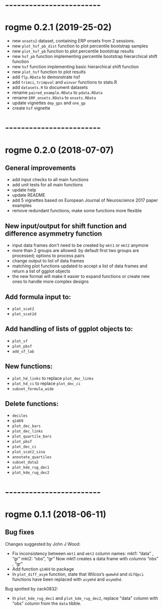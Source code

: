 # ------------------------
# rogme 0.2.1 (2019-25-02)

- new `onsets2` dataset, containing ERP onsets from 2 sessions.
- new `plot_hsf_pb_dist` function to plot percentile bootstrap samples
- new `plot_hsf_pb` function to plot percentile bootstrap results
- new `hsf_pb` function implementing percentile bootstrap hierarchical shift function
- new `hsf` function implementing basic hierarchical shift function
- new `plot_hsf` function to plot results
- add `flp.RData` to demonstrate hsf
- add `trimci`, `trimpval` and `winvar` functions to stats.R
- add `datasets.R` to document datasets
- rename `paired_example.RData` to `pdata.RData`
- rename `ERP_onsets.RData` to `onsets.RData`
- update vignettes `dep_gps` and `one_gp`
- create `hsf` vignette

# ------------------------
# rogme 0.2.0 (2018-07-07)

## General improvements
- add input checks to all main functions
- add unit tests for all main functions
- update help
- update README
- add 5 vignettes based on European Journal of Neuroscience 2017 paper examples
- remove redundant functions; make some functions more flexible

## New input/output for shift function and difference asymmetry function
- input data frames don't need to be created by `mkt1` or `mkt2` anymore
- more than 2 groups are allowed: by default first two groups are processed; options to process pairs
- change output to list of data frames
- matching plot functions updated to accept a list of data frames and return a list of ggplot objects
- the new format will make it easier to expand functions or create new ones to handle more complex designs

## Add formula input to:
- `plot_scat2`
- `plot_scat2d`

## Add handling of lists of ggplot objects to:
- `plot_sf`
- `plot_pbsf`
- `add_sf_lab`

## New functions:
- `plot_hd_links` to replace `plot_dec_links`
- `plot_hd_ci`  to replace `plot_dec_ci`
- `subset_formula_wide`

## Delete functions:
- `deciles`
- `q1469`
- `plot_dec_bars`
- `plot_dec_links`
- `plot_quartile_bars`
- `plot_pbsf`
- `plot_dec_ci`
- `plot_scat2_sina`
- `annotate_quartiles`
- `subset_data2`
- `plot_kde_rug_dec1`
- `plot_kde_rug_dec2`

# ------------------------
# rogme 0.1.1 (2018-06-11) 

## Bug fixes

Changes suggested by John J Wood:
- Fix inconsistency between `mkt1` and `mkt2` column names:
mkt1: “data” , “gr”
mkt2: “obs”, “gr”
Now mkt1 creates a data frame with columns “obs” , “gr”
- Add function `q1469` to package
- In `plot_diff_asym` function, state that Wilcox’s `qwmwhd` and `difQpci` functions have been replaced with `asymhd` and `asymdhd`.

Bug spotted by zack0832:
- In `plot_kde_rug_dec1` and `plot_kde_rug_dec2`, replace "data" column with "obs" column from the `data` tibble.


